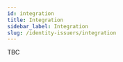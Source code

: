 ```yaml
---
id: integration
title: Integration
sidebar_label: Integration
slug: /identity-issuers/integration
---
```


TBC
